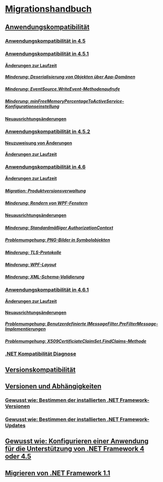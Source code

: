 # [Migrationshandbuch](migration-guide-to-the-net-framework-4-7-4-6-and-4-5.md)
## [Anwendungskompatibilität](application-compatibility.md)
### [Anwendungskompatibilität in 4.5](application-compatibility-in-the-net-framework-4-5.md)
### [Anwendungskompatibilität in 4.5.1](application-compatibility-in-the-net-framework-4-5-1.md)
#### [Änderungen zur Laufzeit](runtime-changes-in-the-net-framework-4-5-1.md)
##### [Minderung: Deserialisierung von Objekten über App-Domänen](mitigation-deserialization-of-objects-across-app-domains.md)
##### [Minderung: EventSource.WriteEvent-Methodenaufrufe](mitigation-eventsource-writeevent-method-calls.md)
##### [Minderung: minFreeMemoryPercentageToActiveService-Konfigurationseinstellung](mitigation-minfreememorypercentagetoactiveservice-configuration-setting.md)
#### [Neuausrichtungsänderungen](retargeting-changes-in-the-net-framework-4-5-1.md)
### [Anwendungskompatibilität in 4.5.2](application-compatibility-in-the-net-framework-4-5-2.md)
#### [Neuzuweisung von Änderungen](retargeting-changes-in-the-net-framework-4-5-2.md)
#### [Änderungen zur Laufzeit](runtime-changes-in-the-net-framework-4-5-2.md)
### [Anwendungskompatibilität in 4.6](application-compatibility-in-the-net-framework-4-6.md)
#### [Änderungen zur Laufzeit](runtime-changes-in-the-net-framework-4-6.md)
##### [](TocOutOfQuery)
##### [Migration: Produktversionsverwaltung](mitigation-product-versioning.md)
##### [](TocOutOfQuery)
##### [Minderung: Rendern von WPF-Fenstern](mitigation-wpf-window-rendering.md)
#### [Neuausrichtungsänderungen](retargeting-changes-in-the-net-framework-4-6.md)
##### [](TocOutOfQuery)
##### [](TocOutOfQuery)
##### [Minderung: Standardmäßiger AuthorizationContext](mitigation-default-authorizationcontext.md)
##### [Problemumgehung: PNG-Bilder in Symbolobjekten](mitigation-png-frames-in-icon-objects.md)
##### [Minderung: TLS-Protokolle](mitigation-tls-protocols.md)
##### [Minderung: WPF-Layout](mitigation-wpf-layout.md)
##### [Minderung: XML-Schema-Validierung](mitigation-xml-schema-validation.md)
### [Anwendungskompatibilität in 4.6.1](application-compatibility-in-the-net-framework-4-6-1.md)
#### [Änderungen zur Laufzeit](runtime-changes-in-the-net-framework-4-6-1.md)
#### [Neuausrichtungsänderungen](retargeting-changes-in-the-net-framework-4-6-1.md)
##### [Problemumgehung: Benutzerdefinierte IMessageFilter.PreFilterMessage-Implementierungen](mitigation-custom-imessagefilter-prefiltermessage-implementations.md)
##### [Problemumgehung: X509CertificiateClaimSet.FindClaims-Methode](mitigation-x509certificateclaimset-findclaims-method.md)
##### [](TocOutOfQuery)
### [](TocOutOfQuery)
#### [](TocOutOfQuery)
##### [](TocOutOfQuery)
##### [](TocOutOfQuery)
#### [](TocOutOfQuery)
##### [](TocOutOfQuery)
##### [](TocOutOfQuery)
##### [](TocOutOfQuery)
##### [](TocOutOfQuery)
##### [](TocOutOfQuery)
### [](TocOutOfQuery)
#### [](TocOutOfQuery)
#### [](TocOutOfQuery)
##### [](TocOutOfQuery)
##### [](TocOutOfQuery)
##### [](TocOutOfQuery)
##### [](TocOutOfQuery)
### [.NET Kompatibilität Diagnose](net-compatibility-diagnostics.md)
## [Versionskompatibilität](version-compatibility.md)
## [Versionen und Abhängigkeiten](versions-and-dependencies.md)
### [Gewusst wie: Bestimmen der installierten .NET Framework-Versionen](how-to-determine-which-versions-are-installed.md)
### [Gewusst wie: Bestimmen der installierten .NET Framework-Updates](how-to-determine-which-net-framework-updates-are-installed.md)
## [Gewusst wie: Konfigurieren einer Anwendung für die Unterstützung von .NET Framework 4 oder 4.5](how-to-configure-an-app-to-support-net-framework-4-or-4-5.md)
## [Migrieren von .NET Framework 1.1](migrating-from-the-net-framework-1-1.md)
